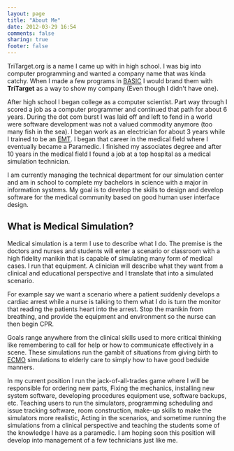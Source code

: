 ```yaml
---
layout: page
title: "About Me"
date: 2012-03-29 16:54
comments: false
sharing: true
footer: false
---
```

<!--
<div class="ui-widget" style="text-align:center; font-size:0.6em">
<div class="ui-state-highlight ui-corner-all">
Have you tried using the <a href="http://en.wikipedia.org/wiki/Konami_code">Konami code</a> on this site?
</div>
</div>
-->

TriTarget.org is a name I came up with in high school. I was big into computer
programming and wanted a company name that was kinda catchy. When I made a few
programs in [BASIC][] I would brand them with __TriTarget__ as a way to show
my company (Even though I didn't have one).

After high school I began college as a computer scientist. Part way through I
scored a job as a computer programmer and continued that path for about 6
years. During the dot com burst I was laid off and left to fend in a world were
software development was not a valued commodity anymore (too many fish in the
sea). I began work as an electrician for about 3 years while I trained to be an
[EMT][]. I began that career in the medical field where I eventually became a
Paramedic. I finished my associates degree and after 10 years in the medical
field I found a job at a top hospital as a medical simulation technician.

I am currently managing the technical department for our simulation center and
am in school to complete my bachelors in science with a major in information
systems. My goal is to develop the skills to design and develop software for
the medical community based on good human user interface design.

## What is Medical Simulation?
Medical simulation is a term I use to describe what I do. The premise is the
doctors and nurses and students will enter a scenario or classroom with a high
fidelity manikin that is capable of simulating many form of medical cases. I
run that equipment. A clinician will describe what they want from a clinical
and educational perspective and I translate that into a simulated scenario.

For example say we want a scenario where a patient suddenly develops a cardiac
arrest while a nurse is talking to them what I do is turn the monitor that
reading the patients heart into the arrest. Stop the manikin from breathing,
and provide the equipment and environment so the nurse can then begin CPR.

Goals range anywhere from the clinical skills used to more critical thinking
like remembering to call for help or how to communicate effectively in a scene.
These simulations run the gambit of situations from giving birth to [ECMO][]
simulations to elderly care to simply how to have good bedside manners.

In my current position I run the jack-of-all-trades game where I will be
responsible for ordering new parts, Fixing the mechanics, installing new system
software, developing procedures equipment use, software backups, etc. Teaching
users to run the simulators, programming scheduling and issue tracking
software, room construction, make-up skills to make the simulators more
realistic, Acting in the scenarios, and sometime running the simulations from a
clinical perspective and teaching the students some of the knowledge I have as
a paramedic. I am hoping soon this position will develop into management of a
few technicians just like me.

[BASIC]: http://en.wikipedia.org/wiki/BASIC
[EMT]: http://en.wikipedia.org/wiki/Emergency_medical_technician
[ECMO]: http://en.wikipedia.org/wiki/Extracorporeal_membrane_oxygenation
